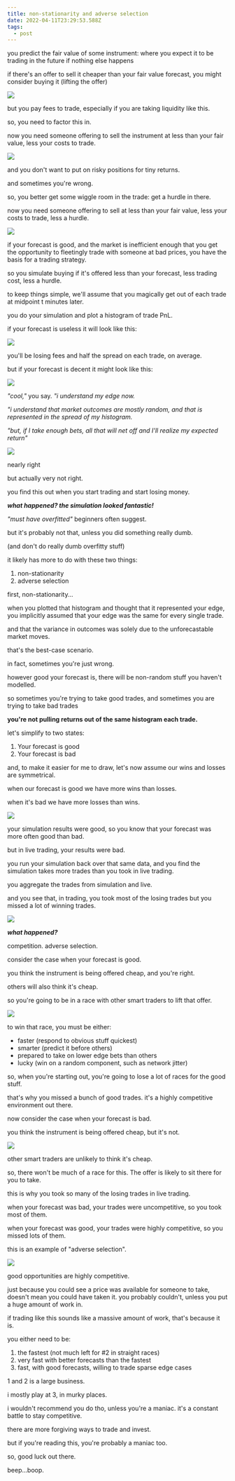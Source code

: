 ```yaml
---
title: non-stationarity and adverse selection
date: 2022-04-11T23:29:53.588Z
tags:
  - post
---
```

you predict the fair value of some instrument: where you expect it to be trading in the future if nothing else happens

if there's an offer to sell it cheaper than your fair value forecast, you might consider buying it (lifting the offer)

![](/media/adverse-selection-1.jpg)

but you pay fees to trade, especially if you are taking liquidity like this.

so, you need to factor this in.

now you need someone offering to sell the instrument at less than your fair value, less your costs to trade.

![](/media/adverse-selection-2.png)

and you don't want to put on risky positions for tiny returns. 

and sometimes you're wrong.

so, you better get some wiggle room in the trade: get a hurdle in there.

now you need someone offering to sell at less than your fair value, less your costs to trade, less a hurdle.

![](/media/adverse-selection-3.png)

if your forecast is good, and the market is inefficient enough that you get the opportunity to fleetingly trade with someone at bad prices, you have the basis for a trading strategy.

so you simulate buying if it's offered less than your forecast, less trading cost, less a hurdle. 

to keep things simple, we'll assume that you magically get out of each trade at midpoint t minutes later.

you do your simulation and plot a histogram of trade PnL.

if your forecast is useless it will look like this:

![](/media/adverse-selection-4.png)

you'll be losing fees and half the spread on each trade, on average.

but if your forecast is decent it might look like this:

![](/media/adverse-selection-5.png)

*"cool,"* you say. *"i understand my edge now.*

*"i understand that market outcomes are mostly random, and that is represented in the spread of my histogram.*

*"but, if I take enough bets, all that will net off and I'll realize my expected return"*

![](/media/adverse-selection-6.png)

nearly right

but actually very not right.

you find this out when you start trading and start losing money.

***what happened? the simulation looked fantastic!***

*"must have overfitted"* beginners often suggest.

but it's probably not that, unless you did something really dumb.

(and don't do really dumb overfitty stuff) 

it likely has more to do with these two things:

1. non-stationarity
2. adverse selection

first, non-stationarity...

when you plotted that histogram and thought that it represented your edge, you implicitly assumed that your edge was the same for every single trade.

and that the variance in outcomes was solely due to the unforecastable market moves.

that's the best-case scenario. 

in fact, sometimes you're just wrong.

however good your forecast is, there will be non-random stuff you haven't modelled.

so sometimes you're trying to take good trades, and sometimes you are trying to take bad trades

**you're not pulling returns out of the same histogram each trade.**

let's simplify to two states:

1. Your forecast is good
2. Your forecast is bad

and, to make it easier for me to draw, let's now assume our wins and losses are symmetrical.

when our forecast is good we have more wins than losses.

when it's bad we have more losses than wins.

![](/media/adverse-selection-8.jpg)

your simulation results were good, so you know that your forecast was more often good than bad.

but in live trading, your results were bad.

you run your simulation back over that same data, and you find the simulation takes more trades than you took in live trading. 

you aggregate the trades from simulation and live.

and you see that, in trading, you took most of the losing trades but you missed a lot of winning trades.

![](/media/adverse-selection-9.png)

***what happened?***

competition. adverse selection.

consider the case when your forecast is good.

you think the instrument is being offered cheap, and you're right.

others will also think it's cheap.

so you're going to be in a race with other smart traders to lift that offer.

![](/media/adverse-selection-10.png)

to win that race, you must be either:

* faster (respond to obvious stuff quickest)
* smarter (predict it before others)
* prepared to take on lower edge bets than others
* lucky (win on a random component, such as network jitter)

so, when you're starting out, you're going to lose a lot of races for the good stuff.

that's why you missed a bunch of good trades. it's a highly competitive environment out there. 

now consider the case when your forecast is bad.

you think the instrument is being offered cheap, but it's not.

![](/media/adverse-selection-11.jpg)

other smart traders are unlikely to think it's cheap.

so, there won't be much of a race for this. The offer is likely to sit there for you to take.

this is why you took so many of the losing trades in live trading.

when your forecast was bad, your trades were uncompetitive, so you took most of them.

when your forecast was good, your trades were highly competitive, so you missed lots of them.

this is an example of "adverse selection".

![](/media/adverse-selection-7.png)

good opportunities are highly competitive.

just because you could see a price was available for someone to take, doesn't mean you could have taken it. you probably couldn't, unless you put a huge amount of work in. 

if trading like this sounds like a massive amount of work, that's because it is.

you either need to be:

1. the fastest (not much left for #2 in straight races)
2. very fast with better forecasts than the fastest
3. fast, with good forecasts, willing to trade sparse edge cases 

1 and 2 is a large business.

i mostly play at 3, in murky places.

i wouldn't recommend you do tho, unless you're a maniac. it's a constant battle to stay competitive.

there are more forgiving ways to trade and invest.

but if you're reading this, you're probably a maniac too. 

so, good luck out there. 

beep...boop.